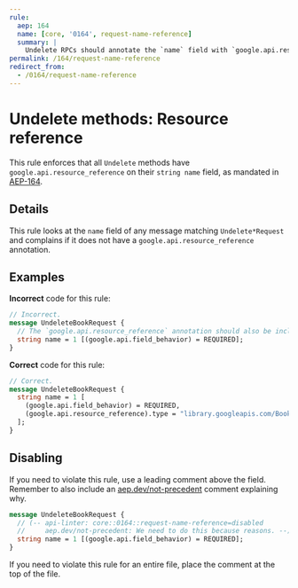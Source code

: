 ```yaml
---
rule:
  aep: 164
  name: [core, '0164', request-name-reference]
  summary: |
    Undelete RPCs should annotate the `name` field with `google.api.resource_reference`.
permalink: /164/request-name-reference
redirect_from:
  - /0164/request-name-reference
---
```


# Undelete methods: Resource reference

This rule enforces that all `Undelete` methods have
`google.api.resource_reference` on their `string name` field, as mandated in
[AEP-164][].

## Details

This rule looks at the `name` field of any message matching `Undelete*Request`
and complains if it does not have a `google.api.resource_reference` annotation.

## Examples

**Incorrect** code for this rule:

```proto
// Incorrect.
message UndeleteBookRequest {
  // The `google.api.resource_reference` annotation should also be included.
  string name = 1 [(google.api.field_behavior) = REQUIRED];
}
```

**Correct** code for this rule:

```proto
// Correct.
message UndeleteBookRequest {
  string name = 1 [
    (google.api.field_behavior) = REQUIRED,
    (google.api.resource_reference).type = "library.googleapis.com/Book"
  ];
}
```

## Disabling

If you need to violate this rule, use a leading comment above the field.
Remember to also include an [aep.dev/not-precedent][] comment explaining why.

```proto
message UndeleteBookRequest {
  // (-- api-linter: core::0164::request-name-reference=disabled
  //     aep.dev/not-precedent: We need to do this because reasons. --)
  string name = 1 [(google.api.field_behavior) = REQUIRED];
}
```

If you need to violate this rule for an entire file, place the comment at the
top of the file.

[aep-164]: https://aep.dev/164
[aep.dev/not-precedent]: https://aep.dev/not-precedent
